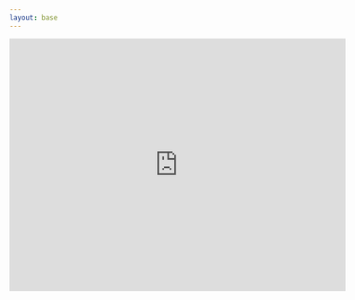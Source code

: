```yaml
---
layout: base
---
```

<div class="container">
<iframe src="https://www.google.com/maps/embed?pb=!1m14!1m8!1m3!1d3066.144692022284!2d-84.11793430592968!3d39.781308134814935!3m2!1i1024!2i768!4f13.1!3m3!1m2!1s0x8840833cae32824f%3A0xa1533e40fb2c4ff9!2sWright+Brothers+Institute%3A+Tec%5EEdge+Innovation+%26+Collaboration+Center!5e0!3m2!1sen!2sus!4v1409541769038" width="600" height="450" frameborder="0" style="border:0"></iframe>

</div>